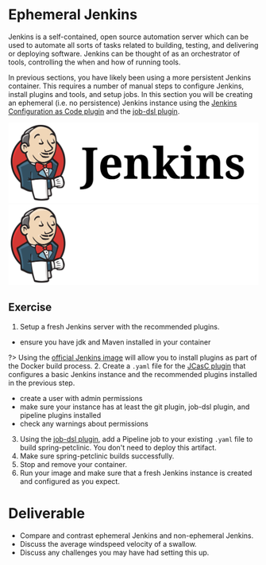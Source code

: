 # Ephemeral Jenkins

Jenkins is a self-contained, open source automation server which can be used to automate all sorts of tasks related to building, testing, and delivering or deploying software. Jenkins can be thought of as an orchestrator of tools, controlling the when and how of running tools.

In previous sections, you have likely been using a more persistent Jenkins container. This requires a number of manual steps to configure Jenkins, install plugins and tools, and setup jobs. In this section you will be creating an ephemeral (i.e. no persistence) Jenkins instance using the [Jenkins Configuration as Code plugin](https://github.com/jenkinsci/configuration-as-code-plugin) and the [job-dsl plugin](https://jenkinsci.github.io/job-dsl-plugin/).

![](img7/jenkins_light.svg ':size=400px :class=light-mode-img-center')
![](img7/jenkins_dark.svg ':size=400px :class=dark-mode-img-center')

## Exercise

1. Setup a fresh Jenkins server with the recommended plugins.

* ensure you have jdk and Maven installed in your container

 ?> Using the [official Jenkins image](https://hub.docker.com/r/jenkins/jenkins) will allow you to install plugins as part of the Docker build process.
2. Create a `.yaml` file for the [JCasC plugin](https://github.com/jenkinsci/configuration-as-code-plugin) that configures a basic Jenkins instance and the recommended plugins installed in the previous step.

* create a user with admin permissions
* make sure your instance has at least the git plugin, job-dsl plugin, and pipeline plugins installed
* check any warnings about permissions

3. Using the [job-dsl plugin](https://jenkinsci.github.io/job-dsl-plugin/), add a Pipeline job to your existing `.yaml` file to build spring-petclinic. You don't need to deploy this artifact.
4. Make sure spring-petclinic builds successfully.
5. Stop and remove your container.
6. Run your image and make sure that a fresh Jenkins instance is created and configured as you expect.

# Deliverable

* Compare and contrast ephemeral Jenkins and non-ephemeral Jenkins.
* Discuss the average windspeed velocity of a swallow.
* Discuss any challenges you may have had setting this up.
